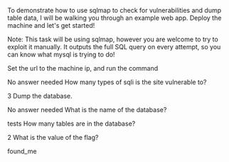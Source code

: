 To demonstrate how to use sqlmap to check for vulnerabilities and dump table data, I will be walking you through an example web app. Deploy the machine and let's get started!



Note: This task will be using sqlmap, however you are welcome to try to exploit it manually. It outputs the full SQL query on every attempt, so you can know what mysql is trying to do!

Set the url to the machine ip, and run the command

No answer needed
How many types of sqli is the site vulnerable to?

3
Dump the database.

No answer needed
What is the name of the database?    

tests
How many tables are in the database?

2
What is the value of the flag?

found_me
